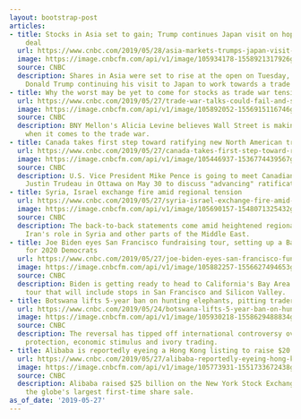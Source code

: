 ```yaml
---
layout: bootstrap-post
articles:
- title: Stocks in Asia set to gain; Trump continues Japan visit on hopes of a trade
    deal
  url: https://www.cnbc.com/2019/05/28/asia-markets-trumps-japan-visit-us-china-trade-currencies-in-focus.html
  image: https://image.cnbcfm.com/api/v1/image/105934178-1558921317926gettyimages-1151777767.jpeg?v=1559001130
  source: CNBC
  description: Shares in Asia were set to rise at the open on Tuesday, with U.S. President
    Donald Trump continuing his visit to Japan to work towards a trade deal.
- title: Why the worst may be yet to come for stocks as trade war tensions persist
  url: https://www.cnbc.com/2019/05/27/trade-war-talks-could-fail-and-surprise-wall-street-bny-mellon-warns.html
  image: https://image.cnbcfm.com/api/v1/image/105892052-1556915116746gettyimages-993064216.jpeg?v=1557877475
  source: CNBC
  description: BNY Mellon's Alicia Levine believes Wall Street is making a big mistake
    when it comes to the trade war.
- title: Canada takes first step toward ratifying new North American trade deal
  url: https://www.cnbc.com/2019/05/27/canada-takes-first-step-toward-ratifying-new-north-american-trade-deal.html
  image: https://image.cnbcfm.com/api/v1/image/105446937-1536774439567gettyimages-1025600952.jpeg?v=1536774522
  source: CNBC
  description: U.S. Vice President Mike Pence is going to meet Canadian Prime Minister
    Justin Trudeau in Ottawa on May 30 to discuss "advancing" ratification.
- title: Syria, Israel exchange fire amid regional tension
  url: https://www.cnbc.com/2019/05/27/syria-israel-exchange-fire-amid-regional-tension.html
  image: https://image.cnbcfm.com/api/v1/image/105690157-1548071325432gettyimages-168141545.jpeg?v=1548071354
  source: CNBC
  description: The back-to-back statements come amid heightened regional tension over
    Iran's role in Syria and other parts of the Middle East.
- title: Joe Biden eyes San Francisco fundraising tour, setting up a Bay Area battleground
    for 2020 Democrats
  url: https://www.cnbc.com/2019/05/27/joe-biden-eyes-san-francisco-fundraising-tour-in-2020-dem-contest.html
  image: https://image.cnbcfm.com/api/v1/image/105882257-1556627494653gettyimages-1140227463.jpeg?v=1556627520
  source: CNBC
  description: Biden is getting ready to head to California's Bay Area for a fundraising
    tour that will include stops in San Francisco and Silicon Valley.
- title: Botswana lifts 5-year ban on hunting elephants, pitting traders against preservationists
  url: https://www.cnbc.com/2019/05/24/botswana-lifts-5-year-ban-on-hunting-elephants.html
  image: https://image.cnbcfm.com/api/v1/image/105930218-1558629488834gettyimages-458434492.jpeg?v=1558728454
  source: CNBC
  description: The reversal has tipped off international controversy over wildlife
    protection, economic stimulus and ivory trading.
- title: Alibaba is reportedly eyeing a Hong Kong listing to raise $20 billion
  url: https://www.cnbc.com/2019/05/27/alibaba-reportedly-eyeing-hong-kong-listing-to-raise-20-billion.html
  image: https://image.cnbcfm.com/api/v1/image/105773931-1551733672438gettyimages-455722026.jpeg?v=1558978407
  source: CNBC
  description: Alibaba raised $25 billion on the New York Stock Exchange in 2014 in
    the globe's largest first-time share sale.
as_of_date: '2019-05-27'
---
```


